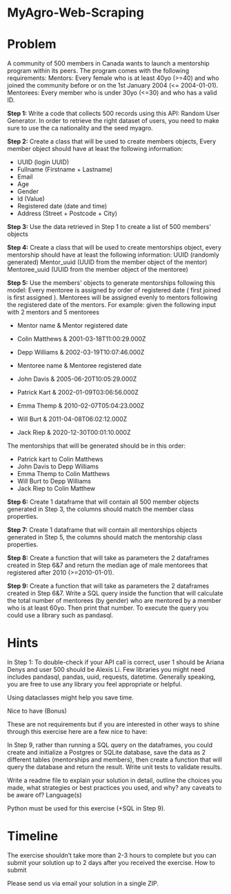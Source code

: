 # MyAgro-Web-Scraping

# Problem
A community of 500 members in Canada wants to launch a mentorship program within its peers. The program comes with the following requirements:
Mentors: Every female who is at least 40yo (>=40) and who joined the community before or on the 1st January 2004 (<= 2004-01-01).
Mentorees: Every member who is under 30yo (<=30) and who has a valid ID.

**Step 1:** Write a code that collects 500 records using this API: Random User Generator. In order to retrieve the right dataset of users, you need to make sure to use the ca nationality and the seed myagro.

**Step 2:** Create a class that will be used to create members objects, Every member object should have at least the following information:
- UUID (login UUID)
- Fullname (Firstname + Lastname)
- Email
- Age
- Gender
- Id (Value)
- Registered date (date and time)
- Address (Street + Postcode + City)

**Step 3:** Use the data retrieved in Step 1 to create a list of 500 members' objects

**Step 4:** Create a class that will be used to create mentorships object, every mentorship should have at least the following information:
UUID (randomly generated)
Mentor_uuid (UUID from the member object of the mentor)
Mentoree_uuid (UUID from the member object of the mentoree)

**Step 5:** Use the members' objects to generate mentorships following this model:
Every mentoree is assigned by order of registered date ( first joined is first assigned ). Mentorees will be assigned evenly to mentors following the registered date of the mentors.
For example: given the following input with 2 mentors and 5 mentorees
- Mentor name & Mentor registered date
- Colin Matthews & 2001-03-18T11:00:29.000Z
- Depp Williams & 2002-03-19T10:07:46.000Z


- Mentoree name & Mentoree registered date
- John Davis & 2005-06-20T10:05:29.000Z
- Patrick Kart & 2002-01-09T03:06:56.000Z
- Emma Themp & 2010-02-07T05:04:23.000Z
- Will Burt & 2011-04-08T06:02:12.000Z
- Jack Riep & 2020-12-30T00:01:10.000Z

 The mentorships that will be generated should be in this order:
- Patrick kart to Colin Matthews
- John Davis to Depp Williams
- Emma Themp to Colin Matthews
- Will Burt to Depp Williams
- Jack Riep to Colin Matthew

**Step 6:** Create 1 dataframe that will contain all 500 member objects generated in Step 3, the columns should match the member class properties.

**Step 7:** Create 1 dataframe that will contain all mentorships objects generated in Step 5, the columns should match the mentorship class properties.

**Step 8:** Create a function that will take as parameters the 2 dataframes created in Step 6&7 and return the median age of male mentorees that registered after 2010 (>=2010-01-01).

**Step 9:** Create a function that will take as parameters the 2 dataframes created in Step 6&7. Write a SQL query inside the function that will calculate the total number of mentorees (by gender) who are mentored by a member who is at least 60yo. Then print that number. To execute the query you could use a library such as pandasql.
# Hints

In Step 1: To double-check if your API call is correct, user 1 should be Ariana Denys and user 500 should be Alexis Li.
Few libraries you might need includes pandasql, pandas, uuid, requests, datetime. Generally speaking, you are free to use any library you feel appropriate or helpful.

Using dataclasses might help you save time.

Nice to have (Bonus)

These are not requirements but if you are interested in other ways to shine through this exercise here are a few nice to have:

In Step 9, rather than running a SQL query on the dataframes, you could create and initialize a Postgres or SQLite database, save the data as 2 different tables (mentorships and members), then create a function that will query the database and return the result.
Write unit tests to validate results.

Write a readme file to explain your solution in detail, outline the choices you made, what strategies or best practices you used, and why? any caveats to be aware of?
Language(s)

Python must be used for this exercise (+SQL in Step 9).
# Timeline

The exercise shouldn’t take more than 2-3 hours to complete but you can submit your solution up to 2 days after you received the exercise.
How to submit

Please send us via email your solution in a single ZIP.

